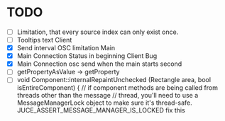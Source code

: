 # TODO

- [ ] Limitation, that every source index can only exist once.
- [ ] Tooltips text Client
- [x] Send interval OSC limitation Main
- [x] Main Connection Status in beginning Client Bug
- [x] Main Connection osc send when the main starts second
- [ ] getPropertyAsValue -> getProperty
- [ ] void Component::internalRepaintUnchecked (Rectangle<int> area, bool isEntireComponent)
{
    // if component methods are being called from threads other than the message
    // thread, you'll need to use a MessageManagerLock object to make sure it's thread-safe.
    JUCE_ASSERT_MESSAGE_MANAGER_IS_LOCKED
    fix this